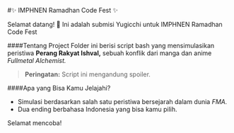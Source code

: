 #✨ IMPHNEN Ramadhan Code Fest ✨ 


Selamat datang! 🎉
Ini adalah submisi Yugicchi untuk IMPHNEN Ramadhan Code Fest

####Tentang Project
Folder ini berisi script bash yang mensimulasikan peristiwa **Perang Rakyat Ishval,** sebuah konflik dari manga dan anime *Fullmetal Alchemist.*

> **Peringatan:** Script ini mengandung spoiler.

####Apa yang Bisa Kamu Jelajahi?
- Simulasi berdasarkan salah satu peristiwa bersejarah dalam dunia *FMA.*
- Dua ending berbahasa Indonesia yang bisa kamu pilih.

Selamat mencoba!